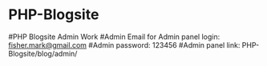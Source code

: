 # PHP-Blogsite
#PHP Blogsite Admin Work
#Admin Email for Admin panel login: fisher.mark@gmail.com
#Admin password: 123456
#Admin panel link: PHP-Blogsite/blog/admin/
